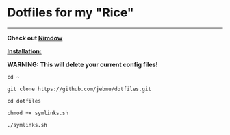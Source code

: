 # Dotfiles for my "Rice"

****

**Check out [Nimdow](https://github.com/avahe-kellenberger/nimdow)**



**<u>Installation:</u>**



**WARNING: This will delete your current config files!**

```shell
cd ~
```

```shell
git clone https://github.com/jebmu/dotfiles.git
```

```shell
cd dotfiles
```

```shell
chmod +x symlinks.sh
```

```shell
./symlinks.sh
```
